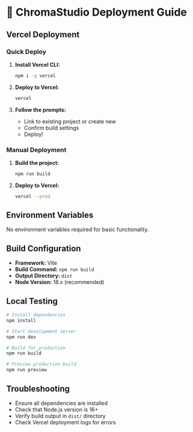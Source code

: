 # 🚀 ChromaStudio Deployment Guide

## Vercel Deployment

### Quick Deploy
1. **Install Vercel CLI:**
   ```bash
   npm i -g vercel
   ```

2. **Deploy to Vercel:**
   ```bash
   vercel
   ```

3. **Follow the prompts:**
   - Link to existing project or create new
   - Confirm build settings
   - Deploy!

### Manual Deployment
1. **Build the project:**
   ```bash
   npm run build
   ```

2. **Deploy to Vercel:**
   ```bash
   vercel --prod
   ```

## Environment Variables
No environment variables required for basic functionality.

## Build Configuration
- **Framework:** Vite
- **Build Command:** `npm run build`
- **Output Directory:** `dist`
- **Node Version:** 18.x (recommended)

## Local Testing
```bash
# Install dependencies
npm install

# Start development server
npm run dev

# Build for production
npm run build

# Preview production build
npm run preview
```

## Troubleshooting
- Ensure all dependencies are installed
- Check that Node.js version is 16+ 
- Verify build output in `dist/` directory
- Check Vercel deployment logs for errors 